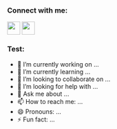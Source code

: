 <h3 align="left">Connect with me:</h3>
<p align="left">
<a href="https://space.bilibili.com/501335897" target="blank"><img align="center" src="https://ayyyyano.github.io/bilibili.svg" alt="" height="30" width="30" /></a>
<a href="https://www.coolapk.com/u/2529353" target="blank"><img align="center" src="https://ayyyyano.github.io/coolapk.svg" alt="" height="30" width="30" /></a>
</p>

<h3 align="left">Test:</h3>

- 🔭 I’m currently working on ...
- 🌱 I’m currently learning ...
- 👯 I’m looking to collaborate on ...
- 🤔 I’m looking for help with ...
- 💬 Ask me about ...
- 📫 How to reach me: ...
- 😄 Pronouns: ...
- ⚡ Fun fact: ...